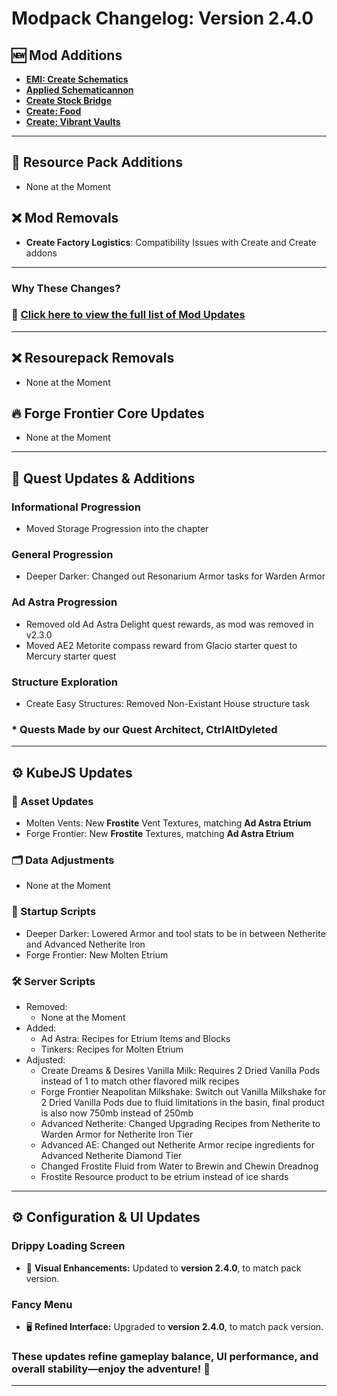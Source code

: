 # **Modpack Changelog: Version 2.4.0**  

## 🆕 **Mod Additions**
- **[EMI: Create Schematics](https://www.curseforge.com/minecraft/mc-mods/emi-create-schematics)**
- **[Applied Schematicannon](https://www.curseforge.com/minecraft/mc-mods/applied-schematicannon)**
- **[Create Stock Bridge](https://www.curseforge.com/minecraft/mc-mods/create-stock-bridge)**
- **[Create: Food](https://www.curseforge.com/minecraft/mc-mods/create-food)**
- **[Create: Vibrant Vaults](https://www.curseforge.com/minecraft/mc-mods/create-vibrant-vaults)**
---
## 🎨 **Resource Pack Additions**
- None at the Moment

## ❌ Mod Removals
- **Create Factory Logistics**: Compatibility Issues with Create and Create addons
---
### **Why These Changes?**  

### 🔄 **[Click here to view the full list of Mod Updates](https://github.com/Landscapes-Reimagined/Create-Forge-Frontier/blob/main/changelogs/2.4.0_Mod_Updates.md)**  
---

## ❌ Resourepack Removals
- None at the Moment

## 🔥 **Forge Frontier Core Updates**
- None at the Moment
---

## 📜 **Quest Updates & Additions**
### Informational Progression
- Moved Storage Progression into the chapter
### General Progression
- Deeper Darker: Changed out Resonarium Armor tasks for Warden Armor
### Ad Astra Progression
- Removed old Ad Astra Delight quest rewards, as mod was removed in v2.3.0
- Moved AE2 Metorite compass reward from Glacio starter quest to Mercury starter quest
### Structure Exploration
- Create Easy Structures: Removed Non-Existant House structure task
### * Quests Made by our Quest Architect, CtrlAltDyleted
---

## ⚙️ KubeJS Updates
### 🎨 Asset Updates
- Molten Vents: New **Frostite** Vent Textures, matching **Ad Astra Etrium**
- Forge Frontier: New **Frostite** Textures, matching **Ad Astra Etrium**

### 🗂️ Data Adjustments
- None at the Moment

### 🚀 Startup Scripts
- Deeper Darker: Lowered Armor and tool stats to be in between Netherite and Advanced Netherite Iron
- Forge Frontier: New Molten Etrium
### 🛠️ Server Scripts
- Removed:
  - None at the Moment
- Added:
  - Ad Astra: Recipes for Etrium Items and Blocks
  - Tinkers: Recipes for Molten Etrium
- Adjusted:
  - Create Dreams & Desires Vanilla Milk: Requires 2 Dried Vanilla Pods instead of 1 to match other flavored milk recipes
  - Forge Frontier Neapolitan Milkshake: Switch out Vanilla Milkshake for 2 Dried Vanilla Pods due to fluid limitations in the basin, final product is also now 750mb instead of 250mb
  - Advanced Netherite: Changed Upgrading Recipes from Netherite to Warden Armor for Netherite Iron Tier
  - Advanced AE: Changed out Netherite Armor recipe ingredients for Advanced Netherite Diamond Tier
  - Changed Frostite Fluid from Water to Brewin and Chewin Dreadnog
  - Frostite Resource product to be etrium instead of ice shards
---

## ⚙️ **Configuration & UI Updates** 
### **Drippy Loading Screen**  
- 🎨 **Visual Enhancements:** Updated to **version 2.4.0**, to match pack version. 
### **Fancy Menu**  
- 🖥️ **Refined Interface:** Upgraded to **version 2.4.0**, to match pack version.

### These updates refine **gameplay balance, UI performance, and overall stability**—enjoy the adventure! 🚀  
---
